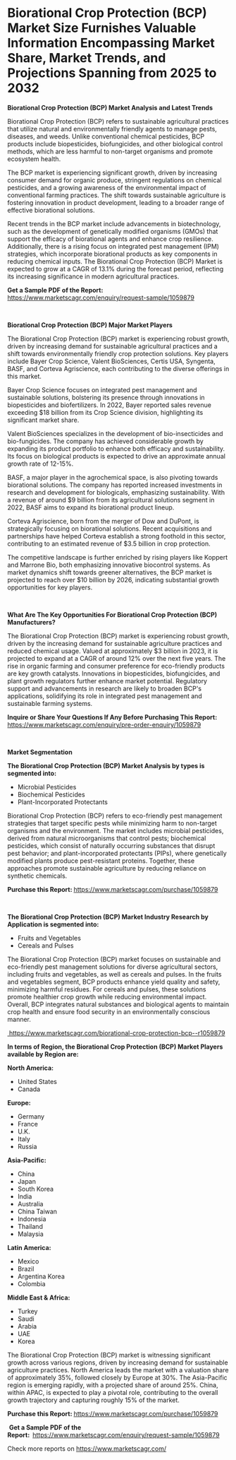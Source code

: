 <p><h1>Biorational Crop Protection (BCP) Market Size Furnishes Valuable Information Encompassing Market Share, Market Trends, and Projections Spanning from 2025 to 2032</h1></p><p><strong>Biorational Crop Protection (BCP) Market Analysis and Latest Trends</strong></p>
<p><p>Biorational Crop Protection (BCP) refers to sustainable agricultural practices that utilize natural and environmentally friendly agents to manage pests, diseases, and weeds. Unlike conventional chemical pesticides, BCP products include biopesticides, biofungicides, and other biological control methods, which are less harmful to non-target organisms and promote ecosystem health.</p><p>The BCP market is experiencing significant growth, driven by increasing consumer demand for organic produce, stringent regulations on chemical pesticides, and a growing awareness of the environmental impact of conventional farming practices. The shift towards sustainable agriculture is fostering innovation in product development, leading to a broader range of effective biorational solutions. </p><p>Recent trends in the BCP market include advancements in biotechnology, such as the development of genetically modified organisms (GMOs) that support the efficacy of biorational agents and enhance crop resilience. Additionally, there is a rising focus on integrated pest management (IPM) strategies, which incorporate biorational products as key components in reducing chemical inputs. The Biorational Crop Protection (BCP) Market is expected to grow at a CAGR of 13.1% during the forecast period, reflecting its increasing significance in modern agricultural practices.</p></p>
<p><strong>Get a Sample PDF of the Report:&nbsp;</strong> <a href="https://www.marketscagr.com/enquiry/request-sample/1059879?utm_campaign=3506&utm_medium=2&utm_source=Github&utm_content=ia&utm_term=22032025&utm_id=biorational-crop-protection-bcp">https://www.marketscagr.com/enquiry/request-sample/1059879</a></p>
<p>&nbsp;</p>
<p><strong>Biorational Crop Protection (BCP) Major Market Players</strong></p>
<p><p>The Biorational Crop Protection (BCP) market is experiencing robust growth, driven by increasing demand for sustainable agricultural practices and a shift towards environmentally friendly crop protection solutions. Key players include Bayer Crop Science, Valent BioSciences, Certis USA, Syngenta, BASF, and Corteva Agriscience, each contributing to the diverse offerings in this market.</p><p>Bayer Crop Science focuses on integrated pest management and sustainable solutions, bolstering its presence through innovations in biopesticides and biofertilizers. In 2022, Bayer reported sales revenue exceeding $18 billion from its Crop Science division, highlighting its significant market share.</p><p>Valent BioSciences specializes in the development of bio-insecticides and bio-fungicides. The company has achieved considerable growth by expanding its product portfolio to enhance both efficacy and sustainability. Its focus on biological products is expected to drive an approximate annual growth rate of 12-15%.</p><p>BASF, a major player in the agrochemical space, is also pivoting towards biorational solutions. The company has reported increased investments in research and development for biologicals, emphasizing sustainability. With a revenue of around $9 billion from its agricultural solutions segment in 2022, BASF aims to expand its biorational product lineup.</p><p>Corteva Agriscience, born from the merger of Dow and DuPont, is strategically focusing on biorational solutions. Recent acquisitions and partnerships have helped Corteva establish a strong foothold in this sector, contributing to an estimated revenue of $3.5 billion in crop protection.</p><p>The competitive landscape is further enriched by rising players like Koppert and Marrone Bio, both emphasizing innovative biocontrol systems. As market dynamics shift towards greener alternatives, the BCP market is projected to reach over $10 billion by 2026, indicating substantial growth opportunities for key players.</p></p>
<p>&nbsp;</p>
<p><strong>What Are The Key Opportunities For Biorational Crop Protection (BCP) Manufacturers?</strong></p>
<p><p>The Biorational Crop Protection (BCP) market is experiencing robust growth, driven by the increasing demand for sustainable agriculture practices and reduced chemical usage. Valued at approximately $3 billion in 2023, it is projected to expand at a CAGR of around 12% over the next five years. The rise in organic farming and consumer preference for eco-friendly products are key growth catalysts. Innovations in biopesticides, biofungicides, and plant growth regulators further enhance market potential. Regulatory support and advancements in research are likely to broaden BCP's applications, solidifying its role in integrated pest management and sustainable farming systems.</p></p>
<p><strong>Inquire or Share Your Questions If Any Before Purchasing This Report:</strong> <a href="https://www.marketscagr.com/enquiry/pre-order-enquiry/1059879?utm_campaign=3506&utm_medium=2&utm_source=Github&utm_content=ia&utm_term=22032025&utm_id=biorational-crop-protection-bcp">https://www.marketscagr.com/enquiry/pre-order-enquiry/1059879</a></p>
<p>&nbsp;</p>
<p><strong>Market Segmentation</strong></p>
<p><strong>The Biorational Crop Protection (BCP) Market Analysis by types is segmented into:</strong></p>
<p><ul><li>Microbial Pesticides</li><li>Biochemical Pesticides</li><li>Plant-Incorporated Protectants</li></ul></p>
<p><p>Biorational Crop Protection (BCP) refers to eco-friendly pest management strategies that target specific pests while minimizing harm to non-target organisms and the environment. The market includes microbial pesticides, derived from natural microorganisms that control pests; biochemical pesticides, which consist of naturally occurring substances that disrupt pest behavior; and plant-incorporated protectants (PIPs), where genetically modified plants produce pest-resistant proteins. Together, these approaches promote sustainable agriculture by reducing reliance on synthetic chemicals.</p></p>
<p><strong>Purchase this Report:&nbsp;</strong><a href="https://www.marketscagr.com/purchase/1059879?utm_campaign=3506&utm_medium=2&utm_source=Github&utm_content=ia&utm_term=22032025&utm_id=biorational-crop-protection-bcp">https://www.marketscagr.com/purchase/1059879</a></p>
<p>&nbsp;</p>
<p><strong>The Biorational Crop Protection (BCP) Market Industry Research by Application is segmented into:</strong></p>
<p><ul><li>Fruits and Vegetables</li><li>Cereals and Pulses</li></ul></p>
<p><p>The Biorational Crop Protection (BCP) market focuses on sustainable and eco-friendly pest management solutions for diverse agricultural sectors, including fruits and vegetables, as well as cereals and pulses. In the fruits and vegetables segment, BCP products enhance yield quality and safety, minimizing harmful residues. For cereals and pulses, these solutions promote healthier crop growth while reducing environmental impact. Overall, BCP integrates natural substances and biological agents to maintain crop health and ensure food security in an environmentally conscious manner.</p></p>
<p><a href="https://www.marketscagr.com/biorational-crop-protection-bcp--r1059879?utm_campaign=3506&utm_medium=2&utm_source=Github&utm_content=ia&utm_term=22032025&utm_id=biorational-crop-protection-bcp">&nbsp;https://www.marketscagr.com/biorational-crop-protection-bcp--r1059879</a></p>
<p><strong>In terms of Region, the Biorational Crop Protection (BCP) Market Players available by Region are:</strong></p>
<p>
    <p> <strong> North America: </strong>
        <ul>
            <li>United States</li>
            <li>Canada</li>
        </ul>
        </p> 
    <p> <strong> Europe: </strong>
        <ul>
            <li>Germany</li>
            <li>France</li>
            <li>U.K.</li>
            <li>Italy</li>
            <li>Russia</li>
        </ul>
        </p> 
    <p> <strong> Asia-Pacific: </strong>
        <ul>
            <li>China</li>
            <li>Japan</li>
            <li>South Korea</li>
            <li>India</li>
            <li>Australia</li>
            <li>China Taiwan</li>
            <li>Indonesia</li>
            <li>Thailand</li>
            <li>Malaysia</li>
        </ul>
        </p> 
    <p> <strong> Latin America: </strong>
        <ul>
            <li>Mexico</li>
            <li>Brazil</li>
            <li>Argentina Korea</li>
            <li>Colombia</li>
        </ul>
        </p> 
    <p> <strong> Middle East & Africa: </strong>
        <ul>
            <li>Turkey</li>
            <li>Saudi</li>
            <li>Arabia</li>
            <li>UAE</li>
            <li>Korea</li>
        </ul>
    </p>
    </p>
<p><p>The Biorational Crop Protection (BCP) market is witnessing significant growth across various regions, driven by increasing demand for sustainable agriculture practices. North America leads the market with a valuation share of approximately 35%, followed closely by Europe at 30%. The Asia-Pacific region is emerging rapidly, with a projected share of around 25%. China, within APAC, is expected to play a pivotal role, contributing to the overall growth trajectory and capturing roughly 15% of the market.</p></p>
<p><strong>Purchase this Report: </strong><a href="https://www.marketscagr.com/purchase/1059879?utm_campaign=3506&utm_medium=2&utm_source=Github&utm_content=ia&utm_term=22032025&utm_id=biorational-crop-protection-bcp">https://www.marketscagr.com/purchase/1059879</a></p>
<p>&nbsp;<strong>Get a Sample PDF of the Report:&nbsp;&nbsp;</strong><a href="https://www.marketscagr.com/enquiry/request-sample/1059879?utm_campaign=3506&utm_medium=2&utm_source=Github&utm_content=ia&utm_term=22032025&utm_id=biorational-crop-protection-bcp">https://www.marketscagr.com/enquiry/request-sample/1059879</a></p>
<p><strong></strong></p>
<p>Check more reports on <a href="https://www.marketscagr.com/?utm_campaign=3506&utm_medium=2&utm_source=Github&utm_content=ia&utm_term=22032025&utm_id=biorational-crop-protection-bcp">https://www.marketscagr.com/</a></p>